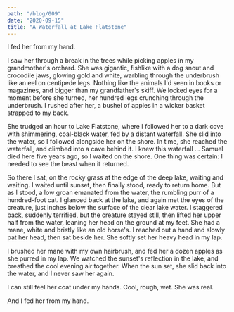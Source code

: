 ```yaml
---
path: "/blog/009"
date: "2020-09-15"
title: "A Waterfall at Lake Flatstone"
---
```


I fed her from my hand.

I saw her through a break in the trees while picking apples in my grandmother's orchard. She was gigantic, fishlike with a dog snout and crocodile jaws, glowing gold and white, warbling through the underbrush like an eel on centipede legs. Nothing like the animals I'd seen in books or magazines, and bigger than my grandfather's skiff. We locked eyes for a moment before she turned, her hundred legs crunching through the underbrush. I rushed after her, a bushel of apples in a wicker basket strapped to my back.

She trudged an hour to Lake Flatstone, where I followed her to a dark cove with shimmering, coal-black water, fed by a distant waterfall. She slid into the water, so I followed alongside her on the shore. In time, she reached the waterfall, and climbed into a cave behind it. I knew this waterfall ... Samuel died here five years ago, so I waited on the shore. One thing was certain: I needed to see the beast when it returned.

So there I sat, on the rocky grass at the edge of the deep lake, waiting and waiting. I waited until sunset, then finally stood, ready to return home. But as I stood, a low groan emanated from the water, the rumbling purr of a hundred-foot cat. I glanced back at the lake, and again met the eyes of the creature, just inches below the surface of the clear lake water. I staggered back, suddenly terrified, but the creature stayed still, then lifted her upper half from the water, leaning her head on the ground at my feet. She had a mane, white and bristly like an old horse's. I reached out a hand and slowly pat her head, then sat beside her. She softly set her heavy head in my lap.

I brushed her mane with my own hairbrush, and fed her a dozen apples as she purred in my lap. We watched the sunset's reflection in the lake, and breathed the cool evening air together. When the sun set, she slid back into the water, and I never saw her again.

I can still feel her coat under my hands. Cool, rough, wet. She was real.

And I fed her from my hand.
